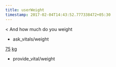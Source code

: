 ```yaml
---
title: userWeight
timestamp: 2017-02-04T14:43:52.777338472+05:30
---
```


< And how much do you weight
* ask_vitals/weight

[75](weight) [kg](unit)
* provide_vital/weight
